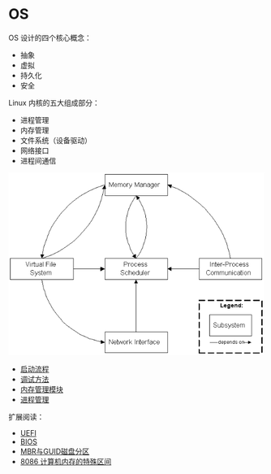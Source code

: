 # OS

OS 设计的四个核心概念：
- 抽象
- 虚拟
- 持久化
- 安全

Linux 内核的五大组成部分：
- 进程管理
- 内存管理
- 文件系统（设备驱动）
- 网络接口
- 进程间通信

![五大部分](README_img/kerner_5_main_part.gif)

- [启动流程](startup.md)
- [调试方法](debug.md)
- [内存管理模块](memory_module.md)
- [进程管理](process.md)


扩展阅读：
- [UEFI](uefi.md)
- [BIOS](bios.md)
- [MBR与GUID磁盘分区](disk_partition.md)
- [8086 计算机内存的特殊区间](x86_physical_memory.md)

